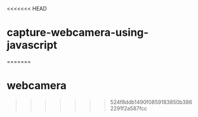 <<<<<<< HEAD
# capture-webcamera-using-javascript
=======
# webcamera
>>>>>>> 524f8ddb1490f0859183850b3862291f2a587fcc
